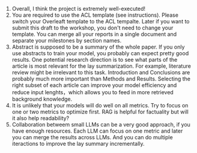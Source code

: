 1. Overall, I think the project is extremely well-executed!
1. You are required to use the ACL template (see instructions). Please switch your Overleaft template to the ACL tempalte. Later if you want to submit this draft to the workshop, you don't need to change your template. You can merge all your reports in a single document and separate your milestones by section names.
1. Abstract is supposed to be a summary of the whole paper. If you only use abstracts to train your model, you probably can expect pretty good results. One potential research direction is to see what parts of the article is most relevant for the lay summarization. For example, literature review might be irrelevant to this task. Introduction and Conclusions are probably much more important than Methods and Results. Selecting the right subset of each article can improve your model efficiency and reduce input lenghts，which allows you to feed in more retrieved background knowledge.
1. It is unlikely that your models will do well on all metrics. Try to focus on one or two metrics to optimize first. RAG is helpful for factuality but will it also help readability?
1. Collaboration betweem small LLMs can be a very good approach, if you have enough resources. Each LLM can focus on one metric and later you can merge the results across LLMs. And you can do multiple iteractions to improve the lay summary incrementally.
